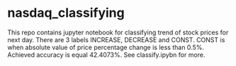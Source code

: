 # nasdaq_classifying
This repo contains jupyter notebook for classifying trend of stock prices for next day. There are 3 labels INCREASE, DECREASE and CONST. CONST is when absolute value of price percentage change is less than 0.5%. Achieved accuracy is equal 42.4073%. See classify.ipybn for more.
